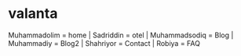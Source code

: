 # valanta
Muhammadolim = home | Sadriddin = otel | Muhammadsodiq = Blog | Muhammadiy  = Blog2 | Shahriyor = Contact | Robiya = FAQ
